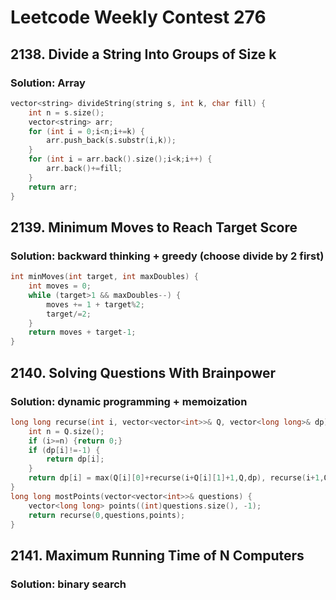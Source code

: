 # Leetcode Weekly Contest 276


## 2138. Divide a String Into Groups of Size k

### Solution: Array

```c++
vector<string> divideString(string s, int k, char fill) {
    int n = s.size();
    vector<string> arr;
    for (int i = 0;i<n;i+=k) {
        arr.push_back(s.substr(i,k));
    }
    for (int i = arr.back().size();i<k;i++) {
        arr.back()+=fill;
    }
    return arr;
}
```


## 2139. Minimum Moves to Reach Target Score

### Solution: backward thinking + greedy (choose divide by 2 first)

```c++
int minMoves(int target, int maxDoubles) {
    int moves = 0;
    while (target>1 && maxDoubles--) {
        moves += 1 + target%2;
        target/=2;
    }
    return moves + target-1;
}
```


## 2140. Solving Questions With Brainpower

### Solution: dynamic programming + memoization

```c++
long long recurse(int i, vector<vector<int>>& Q, vector<long long>& dp) {
    int n = Q.size();
    if (i>=n) {return 0;}
    if (dp[i]!=-1) {
        return dp[i];
    }
    return dp[i] = max(Q[i][0]+recurse(i+Q[i][1]+1,Q,dp), recurse(i+1,Q,dp));
}
long long mostPoints(vector<vector<int>>& questions) {
    vector<long long> points((int)questions.size(), -1);
    return recurse(0,questions,points);
}
```

## 2141. Maximum Running Time of N Computers

### Solution: binary search

```c++

```